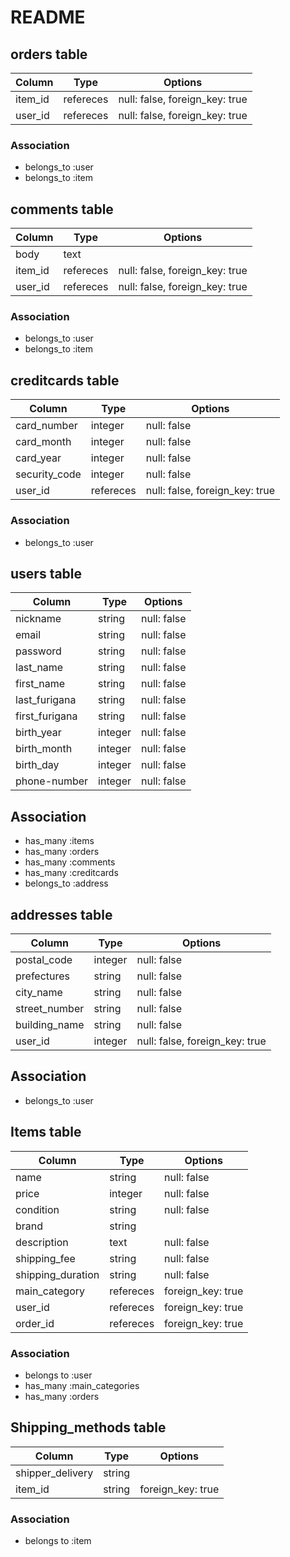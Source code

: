 # README




## orders table
|Column|Type|Options|
|------|----|-------|
|item_id| refereces|null: false, foreign_key: true|
|user_id| refereces|null: false, foreign_key: true|

### Association
- belongs_to :user
- belongs_to :item





## comments table
|Column|Type|Options|
|------|----|-------|
|body|text||
|item_id| refereces|null: false, foreign_key: true|
|user_id| refereces|null: false, foreign_key: true|


### Association
- belongs_to :user
- belongs_to :item



## creditcards table
|Column|Type|Options|
|------|----|-------|
|card_number|integer|null: false|
|card_month|integer|null: false|
|card_year|integer|null: false|
|security_code|integer|null: false|
|user_id| refereces|null: false, foreign_key: true|


### Association
- belongs_to :user
  



## users table
|Column|Type|Options|
|------|----|-------|
|nickname|string|null: false|
|email|string|null: false|
|password|string|null: false|
|last_name|string|null: false|
|first_name|string|null: false|
|last_furigana|string|null: false|
|first_furigana|string|null: false|
|birth_year|integer|null: false|
|birth_month|integer|null: false|
|birth_day|integer|null: false|
|phone-number|integer|null: false|


## Association
- has_many :items
- has_many :orders
- has_many :comments
- has_many :creditcards
- belongs_to :address



## addresses table
|Column|Type|Options|
|------|----|-------|
|postal_code|integer|null: false|
|prefectures|string|null: false|
|city_name|string|null: false|
|street_number|string|null: false|
|building_name|string|null: false|
|user_id|integer|null: false, foreign_key: true|

## Association
- belongs_to :user

 ## Items table
 |Column|Type|Options|
 |---|---|---|
 |name|string|null: false|
 |price|integer|null: false|
 |condition|string|null: false|
 |brand|string|
 |description|text|null: false|
 |shipping_fee|string|null: false|
 |shipping_duration|string|null: false|
 |main_category|refereces|foreign_key: true|
 |user_id|refereces|foreign_key: true|
 |order_id|refereces|foreign_key: true|
 
 ### Association
 - belongs to :user
 - has_many :main_categories
 - has_many :orders

 ## Shipping_methods table
 |Column|Type|Options|
 |---|---|---|
 |shipper_delivery|string|
 |item_id|string|foreign_key: true|

 ### Association
 - belongs to :item

